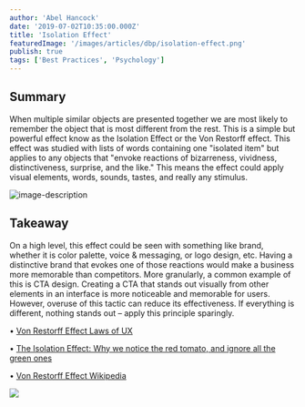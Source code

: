 ```yaml
---
author: 'Abel Hancock'
date: '2019-07-02T10:35:00.000Z'
title: 'Isolation Effect'
featuredImage: '/images/articles/dbp/isolation-effect.png'
publish: true
tags: ['Best Practices', 'Psychology']
---
```


## Summary

When multiple similar objects are presented together we are most likely to remember the object that is most different from the rest. This is a simple but powerful effect know as the Isolation Effect or the Von Restorff effect. This effect was studied with lists of words containing one "isolated item" but applies to any objects that "envoke reactions of bizarreness, vividness, distinctiveness, surprise, and the like." This means the effect could apply visual elements, words, sounds, tastes, and really any stimulus.

![image-description](/images/articles/dbp/1562088642589webupload_01510959.png)

## Takeaway

On a high level, this effect could be seen with something like brand, whether it is color palette, voice & messaging, or logo design, etc. Having a distinctive brand that evokes one of those reactions would make a business more memorable than competitors. More granularly, a common example of this is CTA design. Creating a CTA that stands out visually from other elements in an interface is more noticeable and memorable for users. However, overuse of this tactic can reduce its effectiveness. If everything is different, nothing stands out – apply this principle sparingly.

• [Von Restorff Effect Laws of UX](https://lawsofux.com/von-restorff-effect)

• [The Isolation Effect: Why we notice the red tomato, and ignore all the green ones](https://medium.com/coffee-and-junk/design-psychology-isolation-effect-a54e5b3dca0)

• [Von Restorff Effect Wikipedia](https://en.wikipedia.org/wiki/Von_Restorff_effect)

![](/images/articles/dbp/1562088816774webupload_01511291.png)
